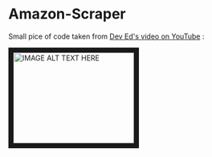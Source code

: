 # Amazon-Scraper

Small pice of code taken from [Dev Ed's video on YouTube](https://youtu.be/Bg9r_yLk7VY) :

<a href="http://www.youtube.com/watch?feature=player_embedded&v=YOUTUBE_VIDEO_ID_HERE
" target="_blank"><img src="http://img.youtube.com/vi/Bg9r_yLk7VY/0.jpg" 
alt="IMAGE ALT TEXT HERE" width="240" height="180" border="10" /></a>
